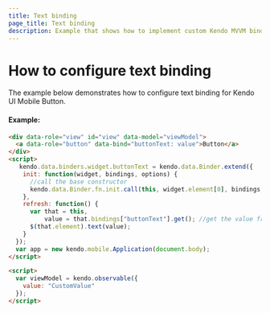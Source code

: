 ```yaml
---
title: Text binding
page_title: Text binding
description: Example that shows how to implement custom Kendo MVVM binding that sets the button's text
---
```


# How to configure text binding

The example below demonstrates how to configure text binding for Kendo UI Mobile Button.

#### Example:

```html
<div data-role="view" id="view" data-model="viewModel">
  <a data-role="button" data-bind="buttonText: value">Button</a>
</div>
<script>
   kendo.data.binders.widget.buttonText = kendo.data.Binder.extend({
    init: function(widget, bindings, options) {
      //call the base constructor
      kendo.data.Binder.fn.init.call(this, widget.element[0], bindings, options);
    },
    refresh: function() {
      var that = this,
          value = that.bindings["buttonText"].get(); //get the value from the View-Model
      $(that.element).text(value);
    }
  });
  var app = new kendo.mobile.Application(document.body);
</script>

<script>
  var viewModel = kendo.observable({
    value: "CustomValue"
  });
</script>
```
